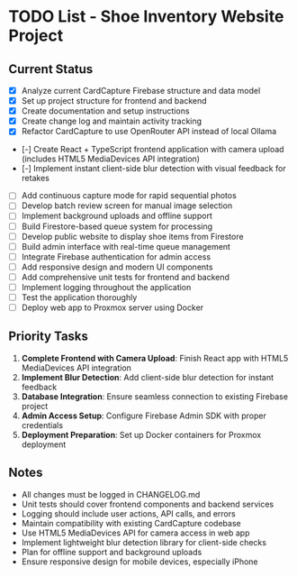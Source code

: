 # TODO List - Shoe Inventory Website Project

## Current Status
- [x] Analyze current CardCapture Firebase structure and data model
- [x] Set up project structure for frontend and backend
- [x] Create documentation and setup instructions
- [x] Create change log and maintain activity tracking
- [x] Refactor CardCapture to use OpenRouter API instead of local Ollama
- [-] Create React + TypeScript frontend application with camera upload (includes HTML5 MediaDevices API integration)
- [-] Implement instant client-side blur detection with visual feedback for retakes
- [ ] Add continuous capture mode for rapid sequential photos
- [ ] Develop batch review screen for manual image selection
- [ ] Implement background uploads and offline support
- [ ] Build Firestore-based queue system for processing
- [ ] Develop public website to display shoe items from Firestore
- [ ] Build admin interface with real-time queue management
- [ ] Integrate Firebase authentication for admin access
- [ ] Add responsive design and modern UI components
- [ ] Add comprehensive unit tests for frontend and backend
- [ ] Implement logging throughout the application
- [ ] Test the application thoroughly
- [ ] Deploy web app to Proxmox server using Docker

## Priority Tasks
1. **Complete Frontend with Camera Upload**: Finish React app with HTML5 MediaDevices API integration
2. **Implement Blur Detection**: Add client-side blur detection for instant feedback
3. **Database Integration**: Ensure seamless connection to existing Firebase project
4. **Admin Access Setup**: Configure Firebase Admin SDK with proper credentials
5. **Deployment Preparation**: Set up Docker containers for Proxmox deployment

## Notes
- All changes must be logged in CHANGELOG.md
- Unit tests should cover frontend components and backend services
- Logging should include user actions, API calls, and errors
- Maintain compatibility with existing CardCapture codebase
- Use HTML5 MediaDevices API for camera access in web app
- Implement lightweight blur detection library for client-side checks
- Plan for offline support and background uploads
- Ensure responsive design for mobile devices, especially iPhone